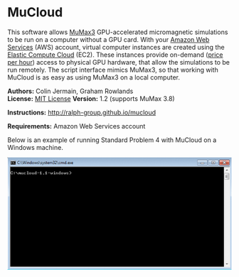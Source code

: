 MuCloud
=========

This software allows [MuMax3](http://mumax.github.io/) GPU-accelerated micromagnetic simulations to be run on a computer without a GPU card. With your [Amazon Web Services](http://aws.amazon.com/) (AWS) account, virtual computer instances are created using the [Elastic Compute Cloud](http://aws.amazon.com/ec2/) (EC2). These instances provide on-demand ([price per hour](http://aws.amazon.com/ec2/pricing/)) access to physical GPU hardware, that allow the simulations to be run remotely. The script interface mimics MuMax3, so that working with MuCloud is as easy as using MuMax3 on a local computer.

**Authors:** Colin Jermain, Graham Rowlands  
**License:** [MIT License](http://opensource.org/licenses/MIT)
**Version:** 1.2 (supports MuMax 3.8)

**Instructions:** http://ralph-group.github.io/mucloud

**Requirements:** Amazon Web Services account

Below is an example of running Standard Problem 4 with MuCloud on a Windows machine.

<img src="docs/standard_problem_4.gif" />